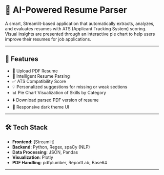 # 🤖 AI-Powered Resume Parser

A smart, Streamlit-based application that automatically extracts, analyzes, and evaluates resumes with ATS (Applicant Tracking System) scoring. Visual insights are presented through an interactive pie chart to help users improve their resumes for job applications.

---

## 🚀 Features

- 📄 Upload PDF Resume
- 🧠 Intelligent Resume Parsing
- ✅ ATS Compatibility Score
- 💡 Personalized suggestions for missing or weak sections
- 📊 Pie Chart Visualization of Skills by Category
- ⬇️ Download parsed PDF version of resume
- 🌙 Responsive dark theme UI

---

## 🛠️ Tech Stack

- **Frontend**: [Streamlit]
- **Backend**: Python, Regex, spaCy (NLP)
- **Data Processing**: JSON, Pandas
- **Visualization**: Plotly
- **PDF Handling**: pdfplumber, ReportLab, Base64

---
